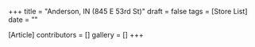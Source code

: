 +++
title = "Anderson, IN (845 E 53rd St)"
draft = false
tags = [Store List]
date = ""

[Article]
contributors = []
gallery = []
+++